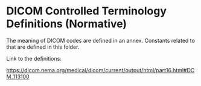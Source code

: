 # DICOM Controlled Terminology Definitions (Normative)

The meaning of DICOM codes are defined in an annex. Constants related to that are defined in this folder.

Link to the definitions:

https://dicom.nema.org/medical/dicom/current/output/html/part16.html#DCM_113100
